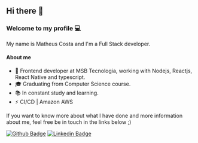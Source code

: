 ## Hi there 👋
###  Welcome to my profile 💻

My name is Matheus Costa and I'm a Full Stack developer.

#### About me

- 🚀  Frontend developer at MSB Tecnologia, working with Nodejs, Reactjs, React Native and typescript.
- 🎓  Graduating from Computer Science course.
- 📚  In constant study and learning.
- ⚡️  CI/CD | Amazon AWS

If you want to know more about what I have done and more information about me, feel free be in touch in the links below ;)

[![Github Badge](https://img.shields.io/badge/-matheuscsceil-000?style=flat-square&logo=Github&logoColor=white&link=https://github.com/matheuscsceil)](https://github.com/matheuscsceil)
[![Linkedin Badge](https://img.shields.io/badge/-matheuscslv-blue?style=flat-square&logo=Linkedin&logoColor=white&link=https://www.linkedin.com/in/matheuscslv/)](https://www.linkedin.com/in/matheuscslv)

